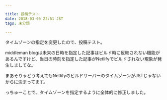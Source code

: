 ```yaml
---

title: 投稿テスト
date: 2018-03-05 22:51 JST
tags: 未分類

---
```


タイムゾーンの指定を変更したので、投稿テスト。

middleman blogは未来の日時を指定した記事はビルド時に反映されない機能があるんですけど、当日の時刻を指定した記事がNetlifyでビルドされない現象が発生しましてな。

まあそりゃどう考えてもNetlifyのビルドサーバーのタイムゾーンがJSTじゃないからに決まってます。

っちゅーことで、タイムゾーンを指定するように全体的に修正しました。

